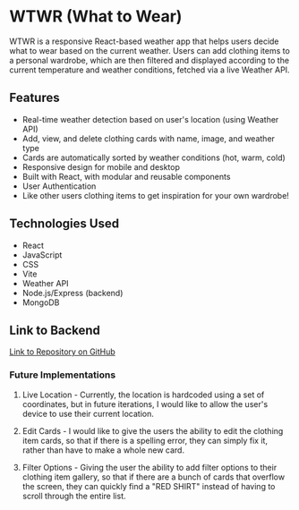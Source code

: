 # WTWR (What to Wear)

WTWR is a responsive React-based weather app that helps users decide what to wear based on the current weather. Users can add clothing items to a personal wardrobe, which are then filtered and displayed according to the current temperature and weather conditions, fetched via a live Weather API.

## Features

- Real-time weather detection based on user's location (using Weather API)
- Add, view, and delete clothing cards with name, image, and weather type
- Cards are automatically sorted by weather conditions (hot, warm, cold)
- Responsive design for mobile and desktop
- Built with React, with modular and reusable components
- User Authentication
- Like other users clothing items to get inspiration for your own wardrobe!

## Technologies Used

- React
- JavaScript
- CSS
- Vite
- Weather API
- Node.js/Express (backend)
- MongoDB

## Link to Backend

[Link to Repository on GitHub](https://github.com/Bombingrun3/se_project_express)

### Future Implementations

1. Live Location - Currently, the location is hardcoded using a set of coordinates, but in future iterations, I would like to allow the user's device to use their current location.

2. Edit Cards - I would like to give the users the ability to edit the clothing item cards, so that if there is a spelling error, they can simply fix it, rather than have to make a whole new card.

3. Filter Options - Giving the user the ability to add filter options to their clothing item gallery, so that if there are a bunch of cards that overflow the screen, they can quickly find a "RED SHIRT" instead of having to scroll through the entire list.
